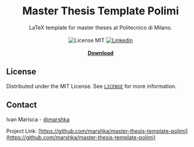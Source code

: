 <div style="text-align: center;">
	<h1>Master Thesis Template Polimi</h1>
    LaTeX template for master theses at Politecnico di Milano.
    <br/>
    <br/>
    <img src="https://img.shields.io/badge/license-MIT-green?style=for-the-badge" alt="License MIT"/>
    <a href="https://linkedin.com/in/ivanmarisca">
        <img src="https://img.shields.io/badge/-LinkedIn-black.svg?style=for-the-badge&logo=linkedin&colorB=555" alt="Linkedin"/>
    </a>
    <br/>
    <br/>
    <a href="https://github.com/marshka/master-thesis-template-polimi/archive/main.zip"><strong>Download</strong></a></div>

<!-- LICENSE -->

## License

Distributed under the MIT License. See [`LICENSE`](https://github.com/marshka/master-thesis-template-polimi/blob/main/LICENSE) for more information.



<!-- CONTACT -->

## Contact

Ivan Marisca - [@marshka](https://github.com/marshka)

Project Link: [https://github.com/marshka/master-thesis-template-polimi](https://github.com/marshka/master-thesis-template-polimi)
